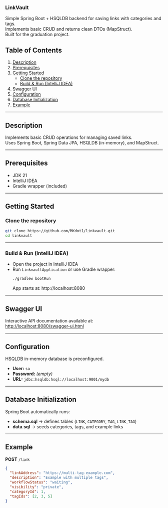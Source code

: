 ### LinkVault

Simple Spring Boot + HSQLDB backend for saving links with categories and tags.  
Implements basic CRUD and returns clean DTOs (MapStruct).  
Built for the graduation project.

## Table of Contents

1. [Description](#description)
2. [Prerequisites](#prerequisites)
3. [Getting Started](#getting-started)
    - [Clone the repository](#clone-the-repository)
    - [Build & Run (IntelliJ IDEA)](#build--run-intellij-idea)
4. [Swagger UI](#swagger-ui)
5. [Configuration](#configuration)
6. [Database Initialization](#database-initialization)
7. [Example](#example)

---

## Description

Implements basic CRUD operations for managing saved links.  
Uses Spring Boot, Spring Data JPA, HSQLDB (in-memory), and MapStruct.

---

## Prerequisites

- JDK 21
- IntelliJ IDEA
- Gradle wrapper (included)

---

## Getting Started

### Clone the repository

```bash
git clone https://github.com/MKdot1/linkvault.git
cd linkvault
```

---

### Build & Run (IntelliJ IDEA)

- Open the project in IntelliJ IDEA
- Run `LinkvaultApplication` or use Gradle wrapper:
  ```bash
  ./gradlew bootRun
  ```
  App starts at: http://localhost:8080

---

## Swagger UI

Interactive API documentation available at:  
[http://localhost:8080/swagger-ui.html](http://localhost:8080/swagger-ui.html)

---

## Configuration

HSQLDB in-memory database is preconfigured.

- **User:** `sa`
- **Password:** *(empty)*
- **URL:** `jdbc:hsqldb:hsql://localhost:9001/mydb`

---

## Database Initialization

Spring Boot automatically runs:

- **schema.sql** → defines tables (`LINK`, `CATEGORY`, `TAG`, `LINK_TAG`)
- **data.sql** → seeds categories, tags, and example links

---

## Example

**POST** `/link`

```json
{
  "linkAddress": "https://multi-tag-example.com",
  "description": "Example with multiple tags",
  "workflowStatus": "waiting",
  "visibility": "private",
  "categoryId": 1,
  "tagIds": [2, 3, 5]
}